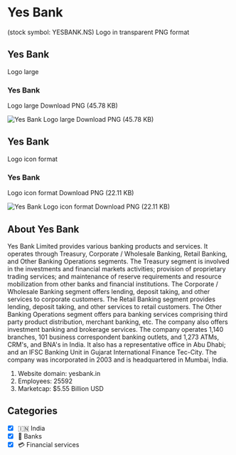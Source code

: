 # Yes Bank
 (stock symbol: YESBANK.NS) Logo in transparent PNG format

## Yes Bank
 Logo large

### Yes Bank
 Logo large Download PNG (45.78 KB)

![Yes Bank
 Logo large Download PNG (45.78 KB)](/img/orig/YESBANK.NS_BIG-e4bb4b2a.png)

## Yes Bank
 Logo icon format

### Yes Bank
 Logo icon format Download PNG (22.11 KB)

![Yes Bank
 Logo icon format Download PNG (22.11 KB)](/img/orig/YESBANK.NS-a31ff15a.png)

## About Yes Bank


Yes Bank Limited provides various banking products and services. It operates through Treasury, Corporate / Wholesale Banking, Retail Banking, and Other Banking Operations segments. The Treasury segment is involved in the investments and financial markets activities; provision of proprietary trading services; and maintenance of reserve requirements and resource mobilization from other banks and financial institutions. The Corporate / Wholesale Banking segment offers lending, deposit taking, and other services to corporate customers. The Retail Banking segment provides lending, deposit taking, and other services to retail customers. The Other Banking Operations segment offers para banking services comprising third party product distribution, merchant banking, etc. The company also offers investment banking and brokerage services. The company operates 1,140 branches, 101 business correspondent banking outlets, and 1,273 ATMs, CRM's, and BNA's in India. It also has a representative office in Abu Dhabi; and an IFSC Banking Unit in Gujarat International Finance Tec-City. The company was incorporated in 2003 and is headquartered in Mumbai, India.

1. Website domain: yesbank.in
2. Employees: 25592
3. Marketcap: $5.55 Billion USD


## Categories
- [x] 🇮🇳 India
- [x] 🏦 Banks
- [x] 💳 Financial services
